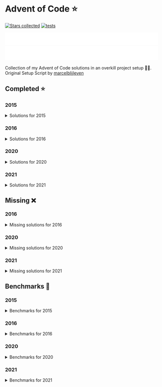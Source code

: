 # Advent of Code ⭐️

[![Stars collected](https://shields.io/static/v1?label=stars%20collected&message=112&color=yellow)](https://github.com/Frazzer951/Advent-Of-Code)
[![tests](https://github.com/Frazzer951/Advent-Of-Code/actions/workflows/tests.yaml/badge.svg?branch=master)](https://github.com/Frazzer951/Advent-Of-Code)

![advent of code](./image_dark.svg#gh-dark-mode-only)
![advent of code](./image_light.svg#gh-light-mode-only)

Collection of my Advent of Code solutions in an overkill project setup 👻🎄.<br>
Original Setup Script by [marcelblijleven](https://github.com/marcelblijleven/adventofcode)

<!-- start completed section -->
## Completed ⭐️
### 2015
<details><summary>Solutions for 2015</summary>
<p>

| day   | part one | part two |
| :---: | :------: | :------: |
| 01 | ⭐️ | ⭐️ |
| 02 | ⭐️ | ⭐️ |
| 03 | ⭐️ | ⭐️ |
| 04 | ⭐️ | ⭐️ |
| 05 | ⭐️ | ⭐️ |
| 06 | ⭐️ | ⭐️ |
| 07 | ⭐️ | ⭐️ |
| 08 | ⭐️ | ⭐️ |
| 09 | ⭐️ | ⭐️ |
| 10 | ⭐️ | ⭐️ |
| 11 | ⭐️ | ⭐️ |
| 12 | ⭐️ | ⭐️ |
| 13 | ⭐️ | ⭐️ |
| 14 | ⭐️ | ⭐️ |
| 15 | ⭐️ | ⭐️ |
| 16 | ⭐️ | ⭐️ |
| 17 | ⭐️ | ⭐️ |
| 18 | ⭐️ | ⭐️ |
| 19 | ⭐️ | ⭐️ |
| 20 | ⭐️ | ⭐️ |
| 21 | ⭐️ | ⭐️ |
| 22 | ⭐️ | ⭐️ |
| 23 | ⭐️ | ⭐️ |
| 24 | ⭐️ | ⭐️ |
| 25 | ⭐️ | ⭐️ |

</p>
</details>

### 2016
<details><summary>Solutions for 2016</summary>
<p>

| day   | part one | part two |
| :---: | :------: | :------: |
| 01 | ⭐️ | ⭐️ |
| 02 | ⭐️ | ⭐️ |
| 03 | ⭐️ | ⭐️ |
| 04 | ⭐️ | ⭐️ |
| 05 | ⭐️ | ⭐️ |
| 06 | ⭐️ | ⭐️ |
| 07 | ⭐️ | ⭐️ |
| 08 | ⭐️ | ⭐️ |
| 09 | ⭐️ | ⭐️ |
| 10 | ⭐️ | ⭐️ |

</p>
</details>

### 2020
<details><summary>Solutions for 2020</summary>
<p>

| day   | part one | part two |
| :---: | :------: | :------: |
| 01 | ⭐️ | ⭐️ |
| 02 | ⭐️ | ⭐️ |
| 03 | ⭐️ | ⭐️ |
| 04 | ⭐️ | ⭐️ |
| 05 | ⭐️ | ⭐️ |

</p>
</details>

### 2021
<details><summary>Solutions for 2021</summary>
<p>

| day   | part one | part two |
| :---: | :------: | :------: |
| 01 | ⭐️ | ⭐️ |
| 02 | ⭐️ | ⭐️ |
| 03 | ⭐️ | ⭐️ |
| 04 | ⭐️ | ⭐️ |
| 05 | ⭐️ | ⭐️ |
| 06 | ⭐️ | ⭐️ |
| 07 | ⭐️ | ⭐️ |
| 08 | ⭐️ | ⭐️ |
| 09 | ⭐️ | ⭐️ |
| 10 | ⭐️ | ⭐️ |
| 11 | ⭐️ | ⭐️ |
| 12 | ⭐️ | ⭐️ |
| 13 | ⭐️ | ⭐️ |
| 14 | ⭐️ | ⭐️ |
| 15 | ⭐️ | ⭐️ |
| 16 | ⭐️ | ⭐️ |

</p>
</details>


## Missing ❌
### 2016
<details><summary>Missing solutions for 2016</summary>
<p>

| day   | part one | part two |
| :---: | :------: | :------: |
| 11 | ❌ | ❌ |
| 12 | ❌ | ❌ |
| 13 | ❌ | ❌ |
| 14 | ❌ | ❌ |
| 15 | ❌ | ❌ |
| 16 | ❌ | ❌ |
| 17 | ❌ | ❌ |
| 18 | ❌ | ❌ |
| 19 | ❌ | ❌ |
| 20 | ❌ | ❌ |
| 21 | ❌ | ❌ |
| 22 | ❌ | ❌ |
| 23 | ❌ | ❌ |
| 24 | ❌ | ❌ |
| 25 | ❌ | – |

</p>
</details>

### 2020
<details><summary>Missing solutions for 2020</summary>
<p>

| day   | part one | part two |
| :---: | :------: | :------: |
| 06 | ❌ | ❌ |
| 07 | ❌ | ❌ |
| 08 | ❌ | ❌ |
| 09 | ❌ | ❌ |
| 10 | ❌ | ❌ |
| 11 | ❌ | ❌ |
| 12 | ❌ | ❌ |
| 13 | ❌ | ❌ |
| 14 | ❌ | ❌ |
| 15 | ❌ | ❌ |
| 16 | ❌ | ❌ |
| 17 | ❌ | ❌ |
| 18 | ❌ | ❌ |
| 19 | ❌ | ❌ |
| 20 | ❌ | ❌ |
| 21 | ❌ | ❌ |
| 22 | ❌ | ❌ |
| 23 | ❌ | ❌ |
| 24 | ❌ | ❌ |
| 25 | ❌ | – |

</p>
</details>

### 2021
<details><summary>Missing solutions for 2021</summary>
<p>

| day   | part one | part two |
| :---: | :------: | :------: |
| 17 | ❌ | ❌ |
| 18 | ❌ | ❌ |
| 19 | ❌ | ❌ |
| 20 | ❌ | ❌ |
| 21 | ❌ | ❌ |
| 22 | ❌ | ❌ |
| 23 | ❌ | ❌ |
| 24 | ❌ | ❌ |
| 25 | ❌ | – |

</p>
</details>

<!-- end completed section -->

<!-- start benchmark section -->
## Benchmarks 🚀
### 2015
<details><summary>Benchmarks for 2015</summary>
<p>

|  day  | part  | duration |
| :---: | :---: | -------: |
| 01 | part one | 0.60 ms |
| 01 | part two | 0.41 ms |
| 02 | part one | 1.91 ms |
| 02 | part two | 1.70 ms |
| 03 | part one | 2.91 ms |
| 03 | part two | 3.01 ms |
| 04 | part one | 381.19 ms |
| 04 | part two | 13509.08 ms |
| 05 | part one | 4.83 ms |
| 05 | part two | 3.83 ms |
| 06 | part one | 1887.32 ms |
| 06 | part two | 5377.36 ms |
| 07 | part one | 72.88 ms |
| 07 | part two | 72.93 ms |
| 08 | part one | 0.79 ms |
| 08 | part two | 0.31 ms |
| 09 | part one | 90.35 ms |
| 09 | part two | 90.14 ms |
| 10 | part one | 372.39 ms |
| 10 | part two | 5417.87 ms |
| 11 | part one | 0.02 ms |
| 11 | part two | 0.02 ms |
| 12 | part one | 2.81 ms |
| 12 | part two | 1.87 ms |
| 13 | part one | 27.47 ms |
| 13 | part two | 236.27 ms |
| 14 | part one | 0.26 ms |
| 14 | part two | 8.29 ms |
| 15 | part one | 7817.53 ms |
| 15 | part two | 7477.47 ms |
| 16 | part one | 1.80 ms |
| 16 | part two | 1.85 ms |
| 17 | part one | 316.44 ms |
| 17 | part two | 156.28 ms |
| 18 | part one | 4948.39 ms |
| 18 | part two | 4941.02 ms |
| 19 | part one | 1.08 ms |
| 19 | part two | 0.06 ms |
| 20 | part one | 18812.54 ms |
| 20 | part two | 7506.33 ms |
| 21 | part one | 26.76 ms |
| 21 | part two | 25.83 ms |
| 22 | part one | 5730.23 ms |
| 22 | part two | 421.94 ms |
| 23 | part one | 0.79 ms |
| 23 | part two | 0.98 ms |
| 24 | part one | 116.45 ms |
| 24 | part two | 26.73 ms |
| 25 | part one | 2856.03 ms |
| 25 | part two | 0.00 ms |

</p>
</details>

### 2016
<details><summary>Benchmarks for 2016</summary>
<p>

|  day  | part  | duration |
| :---: | :---: | -------: |
| 01 | part one | 0.15 ms |
| 01 | part two | 4.66 ms |
| 02 | part one | 0.59 ms |
| 02 | part two | 0.65 ms |
| 03 | part one | 3.28 ms |
| 03 | part two | 4.47 ms |
| 04 | part one | 14.31 ms |
| 04 | part two | 8.51 ms |
| 05 | part one | 10942.56 ms |
| 05 | part two | 37375.20 ms |
| 06 | part one | 1.57 ms |
| 06 | part two | 1.56 ms |
| 07 | part one | 115.28 ms |
| 07 | part two | 88.21 ms |
| 08 | part one | 0.59 ms |
| 08 | part two | 0.00 ms |
| 09 | part one | 0.07 ms |
| 09 | part two | 2.64 ms |
| 09 | part two helper | 1.00 ms |
| 10 | part one | 2.16 ms |
| 10 | part two | 3.18 ms |

</p>
</details>

### 2020
<details><summary>Benchmarks for 2020</summary>
<p>

|  day  | part  | duration |
| :---: | :---: | -------: |
| 01 | part one | 0.14 ms |
| 01 | part two | 49.89 ms |
| 02 | part one | 1.27 ms |
| 02 | part two | 1.23 ms |
| 03 | part one | 0.12 ms |
| 03 | part two | 0.50 ms |
| 04 | part one | 1.67 ms |
| 04 | part two | 2.16 ms |
| 05 | part one | 1.21 ms |
| 05 | part two | 1.39 ms |

</p>
</details>

### 2021
<details><summary>Benchmarks for 2021</summary>
<p>

|  day  | part  | duration |
| :---: | :---: | -------: |
| 01 | part one | 1.07 ms |
| 01 | part two | 1.82 ms |
| 02 | part one | 0.50 ms |
| 02 | part two | 0.60 ms |
| 03 | part one | 4.05 ms |
| 03 | part two | 1.58 ms |
| 04 | part one | 12.89 ms |
| 04 | part two | 57.73 ms |
| 05 | part one | 98.37 ms |
| 05 | part two | 127.30 ms |
| 06 | part one | 733.67 ms |
| 06 | part two | 0.59 ms |
| 07 | part one | 245.78 ms |
| 07 | part two | 644.72 ms |
| 08 | part one | 0.26 ms |
| 08 | part two | 6.80 ms |
| 09 | part one | 5.50 ms |
| 09 | part two | 11.64 ms |
| 10 | part one | 2.72 ms |
| 10 | part two | 4.46 ms |
| 11 | part one | 18.88 ms |
| 11 | part two | 36.84 ms |
| 12 | part one | 21.55 ms |
| 12 | part two | 3167.42 ms |
| 13 | part one | 3.27 ms |
| 13 | part two | 67.59 ms |
| 14 | part one | 29.02 ms |
| 14 | part two | 8.37 ms |
| 15 | part one | 94.69 ms |
| 15 | part two | 3280.36 ms |
| 16 | part one | 1.39 ms |
| 16 | part two | 1.23 ms |

</p>
</details>

<!-- end benchmark section -->
